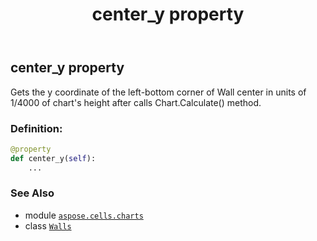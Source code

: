 ﻿---
title: center_y property
second_title: Aspose.Cells for Python via .NET API References
description: 
type: docs
weight: 100
url: /aspose.cells.charts/walls/center_y/
is_root: false
---

## center_y property


Gets the y coordinate of the left-bottom corner of Wall center in units of 1/4000 of chart's height after calls Chart.Calculate() method.
### Definition:
```python
@property
def center_y(self):
    ...
```

### See Also
* module [`aspose.cells.charts`](../../)
* class [`Walls`](/cells/python-net/aspose.cells.charts/walls)
